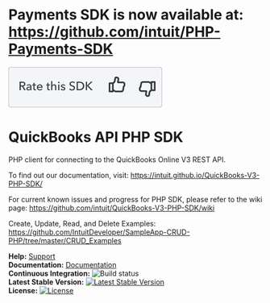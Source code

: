 # Payments SDK is now available at: https://github.com/intuit/PHP-Payments-SDK #

[![Rate your SDK](views/RateSDK.png)][ss1][![Yes](views/Thumbup.png)][ss2][![No](views/Thumbdown.png)][ss3]

# QuickBooks API PHP SDK

PHP client for connecting to the QuickBooks Online V3 REST API.

To find out our documentation, visit:
https://intuit.github.io/QuickBooks-V3-PHP-SDK/

For current known issues and progress for PHP SDK, please refer to the wiki page:
https://github.com/intuit/QuickBooks-V3-PHP-SDK/wiki

Create, Update, Read, and Delete Examples: https://github.com/IntuitDeveloper/SampleApp-CRUD-PHP/tree/master/CRUD_Examples

**Help:** [Support](https://developer.intuit.com/help)<br/>
**Documentation:** [Documentation](https://intuit.github.io/QuickBooks-V3-PHP-SDK/)<br/>
**Continuous Integration:** ![Build status](https://travis-ci.org/intuit/QuickBooks-V3-PHP-SDK.svg?branch=master)<br />
**Latest Stable Version:** [![Latest Stable Version](https://poser.pugx.org/quickbooks/v3-php-sdk/v/stable)](https://packagist.org/packages/quickbooks/v3-php-sdk)<br/>
**License:** [![License](https://poser.pugx.org/quickbooks/v3-php-sdk/license)](https://packagist.org/packages/quickbooks/v3-php-sdk)

[ss1]: #
[ss2]: https://customersurveys.intuit.com/jfe/form/SV_9LWgJBcyy3NAwHc?check=Yes&checkpoint=PhpSDK&pageUrl=github
[ss3]: https://customersurveys.intuit.com/jfe/form/SV_9LWgJBcyy3NAwHc?check=No&checkpoint=PhpSDK&pageUrl=github
